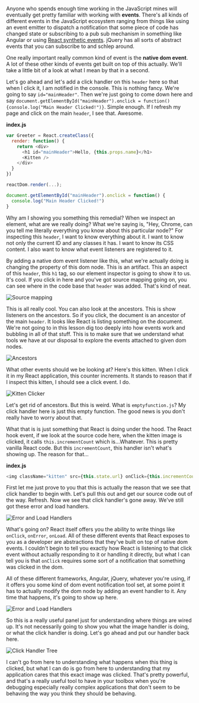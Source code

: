 Anyone who spends enough time working in the JavaScript mines will eventually get pretty familiar with working with **events**. There's all kinds of different events in the JavaScript ecosystem ranging from things like using an event emitter to dispatch a notification that some piece of code has changed state or subscribing to a pub sub mechanism in something like Angular or using [React synthetic events](https://egghead.io/lessons/react-react-synthetic-event-system). jQuery has all sorts of abstract events that you can subscribe to and schlep around.

One really important really common kind of event is the **native dom event**. A lot of these other kinds of events get built on top of this actually. We'll take a little bit of a look at what I mean by that in a second.

Let's go ahead and let's add a click handler on this `header` here so that when I click it, I am notified in the console. This is nothing fancy. We're going to say `id="mainHeader"`. Then we're just going to come down here and say `document.getElementById("mainHeader").onclick = function() {console.log("Main Header Clicked!")}`. Simple enough. If I refresh my page and click on the main `header`, I see that. Awesome.

**index.js**
```javascript
var Greeter = React.createClass({
  render: function() {
    return <div>
      <h1 id="mainHeader">Hello, {this.props.name}</h1>
      <Kitten />
    </div>
  }
})

reactDom.render(...);

document.getElementById("mainHeader").onclick = function() {
  console.log("Main Header Clicked!")
}
```

Why am I showing you something this remedial? When we inspect an element, what are we really doing? What we're saying is, "Hey, Chrome, can you tell me literally everything you know about this particular node?" For inspecting this `header`, I want to know everything about it. I want to know not only the current ID and any classes it has. I want to know its CSS content. I also want to know what event listeners are registered to it.

By adding a native dom event listener like this, what we're actually doing is changing the property of this dom node. This is an artifact. This an aspect of this `header`, this `h1` tag, so our element inspector is going to show it to us. It's cool. If you click in here and you've got source mapping going on, you can see where in the code base that `header` was added. That's kind of neat.

![Source mapping](https://d2eip9sf3oo6c2.cloudfront.net/asciicasts/Debug%20the%20DOM%20in%20Chrome%20with%20the%20Devtools%20Elements%20Panel/original_javascript-understand-the-event-listeners-panel/javascript-understand-the-event-listeners-panel-source-mapping.png?1476906458)

This is all really cool. You can also look at the ancestors. This is show listeners on the ancestors. So if you click, the document is an ancestor of the main `header`. It looks like React is listing something on the document. We're not going to in this lesson dig too deeply into how events work and bubbling in all of that stuff. This is to make sure that we understand what tools we have at our disposal to explore the events attached to given dom nodes.

![Ancestors](https://d2eip9sf3oo6c2.cloudfront.net/asciicasts/Debug%20the%20DOM%20in%20Chrome%20with%20the%20Devtools%20Elements%20Panel/original_javascript-understand-the-event-listeners-panel/javascript-understand-the-event-listeners-panel-ancestors.png?1476906457)

What other events should we be looking at? Here's this kitten. When I click it in my React application, this counter increments. It stands to reason that if I inspect this kitten, I should see a click event. I do.

![Kitten Clicker](https://d2eip9sf3oo6c2.cloudfront.net/asciicasts/Debug%20the%20DOM%20in%20Chrome%20with%20the%20Devtools%20Elements%20Panel/original_javascript-understand-the-event-listeners-panel/javascript-understand-the-event-listeners-panel-kitten-clicker.png?1476906458)

Let's get rid of ancestors. But this is weird. What is `emptyfunction.js`? My click handler here is just this empty function. The good news is you don't really have to worry about that.

What that is is just something that React is doing under the hood. The React hook event, if we look at the source code here, when the kitten image is clicked, it calls `this.incrementCount` which is...Whatever. This is pretty vanilla React code. But this `incrementCount`, this handler isn't what's showing up. The reason for that...

**index.js**
```javascript
<img className="kitten" src={this.state.url} onClick={this.incrementCount} />
```

First let me just prove to you that this is actually the reason that we see that click handler to begin with. Let's pull this out and get our source code out of the way. Refresh. Now we see that click handler's gone away. We've still got these error and load handlers.

![Error and Load Handlers](https://d2eip9sf3oo6c2.cloudfront.net/asciicasts/Debug%20the%20DOM%20in%20Chrome%20with%20the%20Devtools%20Elements%20Panel/original_javascript-understand-the-event-listeners-panel/javascript-understand-the-event-listeners-panel-error-and-load-handlers.png?1476906458)

What's going on? React itself offers you the ability to write things like `onClick`, `onError`, `onLoad`. All of these different events that React exposes to you as a developer are abstractions that they've built on top of native dom events. I couldn't begin to tell you exactly how React is listening to that click event without actually responding to it or handling it directly, but what I can tell you is that `onClick` requires some sort of a notification that something was clicked in the dom.

All of these different frameworks, Angular, jQuery, whatever you're using, if it offers you some kind of dom event notification tool set, at some point it has to actually modify the dom node by adding an event handler to it. Any time that happens, it's going to show up here.

![Error and Load Handlers](https://d2eip9sf3oo6c2.cloudfront.net/asciicasts/Debug%20the%20DOM%20in%20Chrome%20with%20the%20Devtools%20Elements%20Panel/original_javascript-understand-the-event-listeners-panel/javascript-understand-the-event-listeners-panel-error-and-load-handlers.png?1476906458)

So this is a really useful panel just for understanding where things are wired up. It's not necessarily going to show you what the image handler is doing, or what the click handler is doing. Let's go ahead and put our handler back here.

![Click Handler Tree](https://d2eip9sf3oo6c2.cloudfront.net/asciicasts/Debug%20the%20DOM%20in%20Chrome%20with%20the%20Devtools%20Elements%20Panel/original_javascript-understand-the-event-listeners-panel/javascript-understand-the-event-listeners-panel-click-handler-tree.png?1476906457)

I can't go from here to understanding what happens when this thing is clicked, but what I can do is go from here to understanding that my application cares that this exact image was clicked. That's pretty powerful, and that's a really useful tool to have in your toolbox when you're debugging especially really complex applications that don't seem to be behaving the way you think they should be behaving.